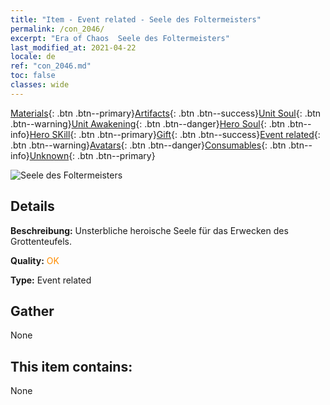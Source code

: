 ```yaml
---
title: "Item - Event related - Seele des Foltermeisters"
permalink: /con_2046/
excerpt: "Era of Chaos  Seele des Foltermeisters"
last_modified_at: 2021-04-22
locale: de
ref: "con_2046.md"
toc: false
classes: wide
---
```

 [Materials](/ItemsDE/){: .btn .btn--primary}[Artifacts](/ItemsDE/Artifacts/){: .btn .btn--success}[Unit Soul](/ItemsDE/UnitSoul/){: .btn .btn--warning}[Unit Awakening](/ItemsDE/UnitAwakening/){: .btn .btn--danger}[Hero Soul](/ItemsDE/HeroSoul/){: .btn .btn--info}[Hero SKill](/ItemsDE/HeroSkill/){: .btn .btn--primary}[Gift](/ItemsDE/Gift/){: .btn .btn--success}[Event related](/ItemsDE/Events/){: .btn .btn--warning}[Avatars](/ItemsDE/Avatars/){: .btn .btn--danger}[Consumables](/ItemsDE/Consumables/){: .btn .btn--info}[Unknown](/ItemsDE/Unknown/){: .btn .btn--primary}

 ![Seele des Foltermeisters](/images/t/juexing_505.png)

## Details
 **Beschreibung:** Unsterbliche heroische Seele für das Erwecken des Grottenteufels.

 **Quality:** <span style="color: #FF8C00">OK</span>

 **Type:** Event related

## Gather

  None

## This item contains:

  None


